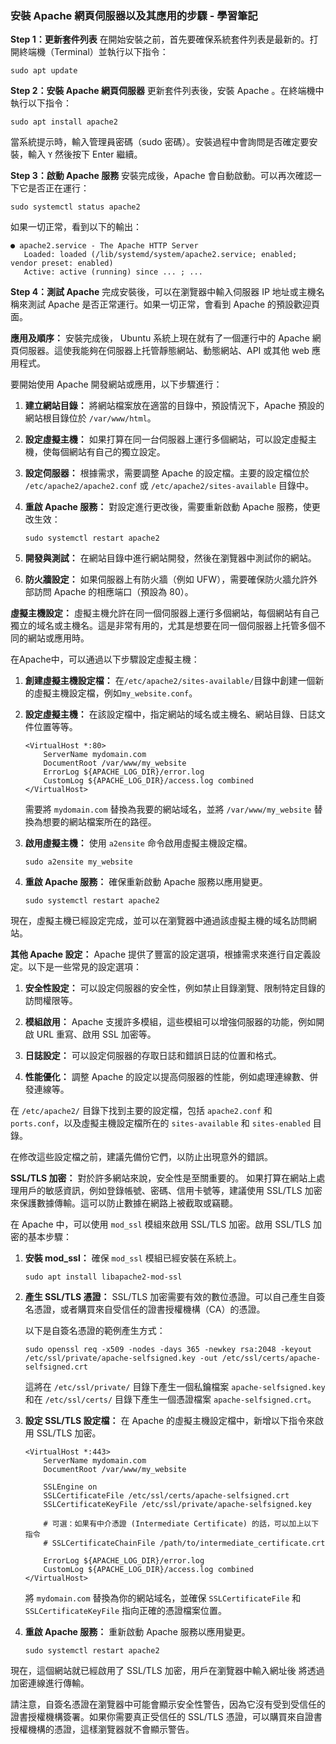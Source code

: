 ### **安裝 Apache 網頁伺服器以及其應用的步驟** - 學習筆記

**Step 1：更新套件列表**
在開始安裝之前，首先要確保系統套件列表是最新的。打開終端機（Terminal）並執行以下指令：

```
sudo apt update
```

**Step 2：安裝 Apache 網頁伺服器**
更新套件列表後，安裝 Apache 。在終端機中執行以下指令：

```
sudo apt install apache2
```

當系統提示時，輸入管理員密碼（sudo 密碼）。安裝過程中會詢問是否確定要安裝，輸入 `Y` 然後按下 Enter 繼續。

**Step 3：啟動 Apache 服務**
安裝完成後，Apache 會自動啟動。可以再次確認一下它是否正在運行：

```
sudo systemctl status apache2
```

如果一切正常，看到以下的輸出：

```
● apache2.service - The Apache HTTP Server
   Loaded: loaded (/lib/systemd/system/apache2.service; enabled; vendor preset: enabled)
   Active: active (running) since ... ; ...
```

**Step 4：測試 Apache**
完成安裝後，可以在瀏覽器中輸入伺服器 IP 地址或主機名稱來測試 Apache 是否正常運行。如果一切正常，會看到 Apache 的預設歡迎頁面。

**應用及順序：**
安裝完成後， Ubuntu 系統上現在就有了一個運行中的 Apache 網頁伺服器。這使我能夠在伺服器上托管靜態網站、動態網站、API 或其他 web 應用程式。

要開始使用 Apache 開發網站或應用，以下步驟進行：

1. **建立網站目錄：** 將網站檔案放在適當的目錄中，預設情況下，Apache 預設的網站根目錄位於 `/var/www/html`。

2. **設定虛擬主機：** 如果打算在同一台伺服器上運行多個網站，可以設定虛擬主機，使每個網站有自己的獨立設定。

3. **設定伺服器：** 根據需求，需要調整 Apache 的設定檔。主要的設定檔位於 `/etc/apache2/apache2.conf` 或 `/etc/apache2/sites-available` 目錄中。

4. **重啟 Apache 服務：** 對設定進行更改後，需要重新啟動 Apache 服務，使更改生效：

   ```
   sudo systemctl restart apache2
   ```

5. **開發與測試：** 在網站目錄中進行網站開發，然後在瀏覽器中測試你的網站。

6. **防火牆設定：** 如果伺服器上有防火牆（例如 UFW），需要確保防火牆允許外部訪問 Apache 的相應端口（預設為 80）。

**虛擬主機設定：**
虛擬主機允許在同一個伺服器上運行多個網站，每個網站有自己獨立的域名或主機名。這是非常有用的，尤其是想要在同一個伺服器上托管多個不同的網站或應用時。

在Apache中，可以通過以下步驟設定虛擬主機：

1. **創建虛擬主機設定檔：** 在`/etc/apache2/sites-available/`目錄中創建一個新的虛擬主機設定檔，例如`my_website.conf`。

2. **設定虛擬主機：** 在該設定檔中，指定網站的域名或主機名、網站目錄、日誌文件位置等等。

   ```
   <VirtualHost *:80>
       ServerName mydomain.com
       DocumentRoot /var/www/my_website
       ErrorLog ${APACHE_LOG_DIR}/error.log
       CustomLog ${APACHE_LOG_DIR}/access.log combined
   </VirtualHost>
   ```

   需要將 `mydomain.com` 替換為我要的網站域名，並將 `/var/www/my_website` 替換為想要的網站檔案所在的路徑。

3. **啟用虛擬主機：** 使用 `a2ensite` 命令啟用虛擬主機設定檔。

   ```
   sudo a2ensite my_website
   ```

4. **重啟 Apache 服務：** 確保重新啟動 Apache 服務以應用變更。

   ```
   sudo systemctl restart apache2
   ```

現在，虛擬主機已經設定完成，並可以在瀏覽器中通過該虛擬主機的域名訪問網站。

**其他 Apache 設定：**
Apache 提供了豐富的設定選項，根據需求來進行自定義設定。以下是一些常見的設定選項：

1. **安全性設定：** 可以設定伺服器的安全性，例如禁止目錄瀏覽、限制特定目錄的訪問權限等。

2. **模組啟用：** Apache 支援許多模組，這些模組可以增強伺服器的功能，例如開啟 URL 重寫、啟用 SSL 加密等。

3. **日誌設定：** 可以設定伺服器的存取日誌和錯誤日誌的位置和格式。

4. **性能優化：** 調整 Apache 的設定以提高伺服器的性能，例如處理連線數、併發連線等。

在 `/etc/apache2/` 目錄下找到主要的設定檔，包括 `apache2.conf` 和 `ports.conf`，以及虛擬主機設定檔所在的 `sites-available` 和 `sites-enabled` 目錄。

在修改這些設定檔之前，建議先備份它們，以防止出現意外的錯誤。

**SSL/TLS 加密：** 對於許多網站來說，安全性是至關重要的。
如果打算在網站上處理用戶的敏感資訊，例如登錄帳號、密碼、信用卡號等，建議使用 SSL/TLS 加密來保護數據傳輸。這可以防止數據在網路上被截取或竊聽。

在 Apache 中，可以使用 `mod_ssl` 模組來啟用 SSL/TLS 加密。啟用 SSL/TLS 加密的基本步驟：

1. **安裝 mod_ssl：** 確保 `mod_ssl` 模組已經安裝在系統上。

   ```
   sudo apt install libapache2-mod-ssl
   ```

2. **產生 SSL/TLS 憑證：** SSL/TLS 加密需要有效的數位憑證。可以自己產生自簽名憑證，或者購買來自受信任的證書授權機構（CA）的憑證。

   以下是自簽名憑證的範例產生方式：

   ```
   sudo openssl req -x509 -nodes -days 365 -newkey rsa:2048 -keyout /etc/ssl/private/apache-selfsigned.key -out /etc/ssl/certs/apache-selfsigned.crt
   ```

   這將在 `/etc/ssl/private/` 目錄下產生一個私鑰檔案 `apache-selfsigned.key` 和在 `/etc/ssl/certs/` 目錄下產生一個憑證檔案 `apache-selfsigned.crt`。

3. **設定 SSL/TLS 設定檔：** 在 Apache 的虛擬主機設定檔中，新增以下指令來啟用 SSL/TLS 加密。

   ```
   <VirtualHost *:443>
       ServerName mydomain.com
       DocumentRoot /var/www/my_website

       SSLEngine on
       SSLCertificateFile /etc/ssl/certs/apache-selfsigned.crt
       SSLCertificateKeyFile /etc/ssl/private/apache-selfsigned.key

       # 可選：如果有中介憑證 (Intermediate Certificate) 的話，可以加上以下指令
       # SSLCertificateChainFile /path/to/intermediate_certificate.crt

       ErrorLog ${APACHE_LOG_DIR}/error.log
       CustomLog ${APACHE_LOG_DIR}/access.log combined
   </VirtualHost>
   ```

   將 `mydomain.com` 替換為你的網站域名，並確保 `SSLCertificateFile` 和 `SSLCertificateKeyFile` 指向正確的憑證檔案位置。

4. **重啟 Apache 服務：** 重新啟動 Apache 服務以應用變更。

   ```
   sudo systemctl restart apache2
   ```

現在，這個網站就已經啟用了 SSL/TLS 加密，用戶在瀏覽器中輸入網址後 將透過加密連線進行傳輸。

請注意，自簽名憑證在瀏覽器中可能會顯示安全性警告，因為它沒有受到受信任的證書授權機構簽署。如果你需要真正受信任的 SSL/TLS 憑證，可以購買來自證書授權機構的憑證，這樣瀏覽器就不會顯示警告。
